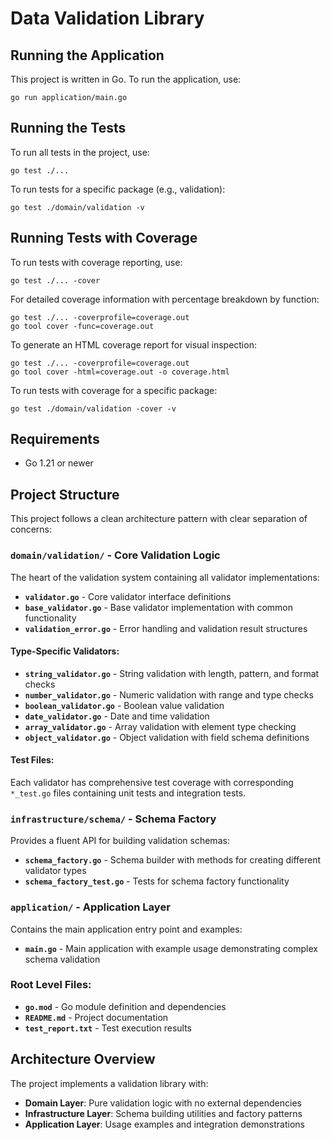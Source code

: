 # Data Validation Library

## Running the Application

This project is written in Go. To run the application, use:

```
go run application/main.go
```

## Running the Tests

To run all tests in the project, use:

```
go test ./...
```

To run tests for a specific package (e.g., validation):

```
go test ./domain/validation -v
```

## Running Tests with Coverage

To run tests with coverage reporting, use:

```
go test ./... -cover
```

For detailed coverage information with percentage breakdown by function:

```
go test ./... -coverprofile=coverage.out
go tool cover -func=coverage.out
```

To generate an HTML coverage report for visual inspection:

```
go test ./... -coverprofile=coverage.out
go tool cover -html=coverage.out -o coverage.html
```

To run tests with coverage for a specific package:

```
go test ./domain/validation -cover -v
```

## Requirements
- Go 1.21 or newer

## Project Structure

This project follows a clean architecture pattern with clear separation of concerns:

### `domain/validation/` - Core Validation Logic
The heart of the validation system containing all validator implementations:

- **`validator.go`** - Core validator interface definitions
- **`base_validator.go`** - Base validator implementation with common functionality
- **`validation_error.go`** - Error handling and validation result structures

#### Type-Specific Validators:
- **`string_validator.go`** - String validation with length, pattern, and format checks
- **`number_validator.go`** - Numeric validation with range and type checks
- **`boolean_validator.go`** - Boolean value validation
- **`date_validator.go`** - Date and time validation
- **`array_validator.go`** - Array validation with element type checking
- **`object_validator.go`** - Object validation with field schema definitions

#### Test Files:
Each validator has comprehensive test coverage with corresponding `*_test.go` files containing unit tests and integration tests.

### `infrastructure/schema/` - Schema Factory
Provides a fluent API for building validation schemas:

- **`schema_factory.go`** - Schema builder with methods for creating different validator types
- **`schema_factory_test.go`** - Tests for schema factory functionality

### `application/` - Application Layer
Contains the main application entry point and examples:

- **`main.go`** - Main application with example usage demonstrating complex schema validation

### Root Level Files:
- **`go.mod`** - Go module definition and dependencies
- **`README.md`** - Project documentation
- **`test_report.txt`** - Test execution results

## Architecture Overview

The project implements a validation library with:
- **Domain Layer**: Pure validation logic with no external dependencies
- **Infrastructure Layer**: Schema building utilities and factory patterns
- **Application Layer**: Usage examples and integration demonstrations
